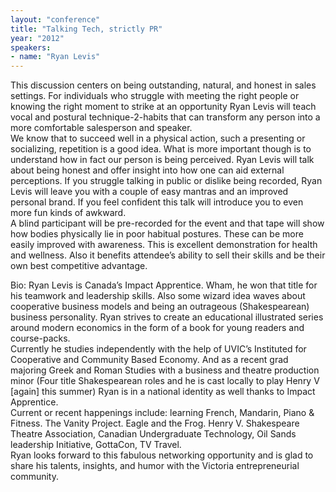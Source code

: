 ```yaml
---
layout: "conference"
title: "Talking Tech, strictly PR"
year: "2012"
speakers:
- name: "Ryan Levis"
---
```



This discussion centers on being outstanding, natural, and honest in sales
settings. For individuals who struggle with meeting the right people or
knowing the right moment to strike at an opportunity Ryan Levis will teach
vocal and postural technique-2-habits that can transform any person into a
more comfortable salesperson and speaker.  
We know that to succeed well in a physical action, such a presenting or
socializing, repetition is a good idea. What is more important though is to
understand how in fact our person is being perceived. Ryan Levis will talk
about being honest and offer insight into how one can aid external
perceptions. If you struggle talking in public or dislike being recorded, Ryan
Levis will leave you with a couple of easy mantras and an improved personal
brand. If you feel confident this talk will introduce you to even more fun
kinds of awkward.  
A blind participant will be pre-recorded for the event and that tape will show
how bodies physically lie in poor habitual postures. These can be more easily
improved with awareness. This is excellent demonstration for health and
wellness. Also it benefits attendee’s ability to sell their skills and be
their own best competitive advantage.

Bio: Ryan Levis is Canada’s Impact Apprentice. Wham, he won that title for his
teamwork and leadership skills. Also some wizard idea waves about cooperative
business models and being an outrageous (Shakespearean) business personality.
Ryan strives to create an educational illustrated series around modern
economics in the form of a book for young readers and course-packs.  
Currently he studies independently with the help of UVIC’s Instituted for
Cooperative and Community Based Economy. And as a recent grad majoring Greek
and Roman Studies with a business and theatre production minor (Four title
Shakespearean roles and he is cast locally to play Henry V [again] this
summer) Ryan is in a national identity as well thanks to Impact Apprentice.  
Current or recent happenings include: learning French, Mandarin, Piano &
Fitness. The Vanity Project. Eagle and the Frog. Henry V. Shakespeare Theatre
Association, Canadian Undergraduate Technology, Oil Sands leadership
Initiative, GottaCon, TV Travel.  
Ryan looks forward to this fabulous networking opportunity and is glad to
share his talents, insights, and humor with the Victoria entrepreneurial
community.


[//]: # (Retrieved from https://web.archive.org/web/20210413200729/https://www.ideawave.ca/2012-conference/talking-tech-strictly-pr)